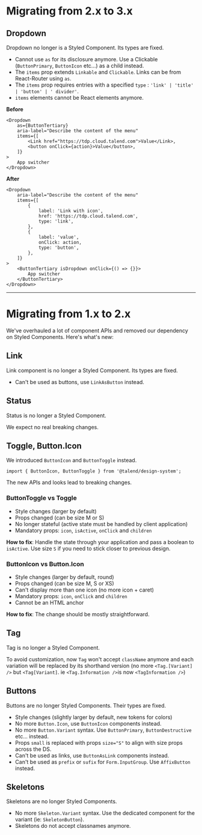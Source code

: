 # Migrating from 2.x to 3.x

## Dropdown

Dropdown no longer is a Styled Component. Its types are fixed.

- Cannot use `as` for its disclosure anymore. Use a Clickable (`ButtonPrimary`, `ButtonIcon` etc...) as a child instead.
- The `items` prop extends `Linkable` and `Clickable`. Links can be from React-Router using `as`.
- The `items` prop requires entries with a specified `type` : `'link' | 'title' | 'button' | ' divider'`.
- `items` elements cannot be React elements anymore.

**Before**

```tsx
<Dropdown
	as={ButtonTertiary}
	aria-label="Describe the content of the menu"
	items={[
		<Link href="https://tdp.cloud.talend.com">Value</Link>,
		<button onClick={action}>Value</button>,
	]}
>
	App switcher
</Dropdown>
```

**After**

```tsx
<Dropdown
	aria-label="Describe the content of the menu"
	items={[
		{
			label: 'Link with icon',
			href: 'https://tdp.cloud.talend.com',
			type: 'link',
		},
		{
			label: 'value',
			onClick: action,
			type: 'button',
		},
	]}
>
	<ButtonTertiary isDropdown onClick={() => {}}>
		App switcher
	</ButtonTertiary>
</Dropdown>
```

---

# Migrating from 1.x to 2.x

We've overhauled a lot of component APIs and removed our dependency on Styled Components. Here's what's new:

## Link

Link component is no longer a Styled Component. Its types are fixed.

- Can't be used as buttons, use `LinkAsButton` instead.

## Status

Status is no longer a Styled Component.

We expect no real breaking changes.

## Toggle, Button.Icon

We introduced `ButtonIcon` and `ButtonToggle` instead.

```tsx
import { ButtonIcon, ButtonToggle } from '@talend/design-system';
```

The new APIs and looks lead to breaking changes.

### ButtonToggle vs Toggle

- Style changes (larger by default)
- Props changed (can be size M or S)
- No longer stateful (active state must be handled by client application)
- Mandatory props: `icon`, `isActive`, `onClick` and `children`

**How to fix**: Handle the state through your application and pass a boolean to `isActive`.
Use size `S` if you need to stick closer to previous design.

### ButtonIcon vs Button.Icon

- Style changes (larger by default, round)
- Props changed (can be size M, S or XS)
- Can't display more than one icon (no more icon + caret)
- Mandatory props: `icon`, `onClick` and `children`
- Cannot be an HTML anchor

**How to fix**: The change should be mostly straightforward.

## Tag

Tag is no longer a Styled Component.

To avoid customization, now `Tag` won't accept `className` anymore and each variation will be replaced by its shorthand version (no more `<Tag.[Variant] />` but `<Tag[Variant]`. ie `<Tag.Information />`is now `<TagInformation />`)

## Buttons

Buttons are no longer Styled Components. Their types are fixed.

- Style changes (slightly larger by default, new tokens for colors)
- No more `Button.Icon`, use `ButtonIcon` components instead.
- No more `Button.Variant` syntax. Use `ButtonPrimary`, `ButtonDestructive` etc... instead.
- Props `small` is replaced with props `size="S"` to align with size props across the DS.
- Can't be used as links, use `ButtonAsLink` components instead.
- Can't be used as `prefix` or `sufix` for `Form.InputGroup`. Use `AffixButton` instead.

## Skeletons

Skeletons are no longer Styled Components.

- No more `Skeleton.Variant` syntax. Use the dedicated component for the variant (ie: `SkeletonButton`).
- Skeletons do not accept classnames anymore.
